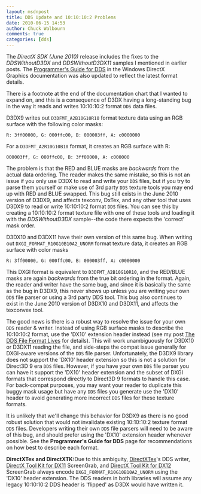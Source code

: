 ```yaml
---
layout: msdnpost
title: DDS Update and 10:10:10:2 Problems
date: 2010-06-15 14:53
author: Chuck Walbourn
comments: true
categories: [dds]
---
```

The <em>DirectX SDK (June 2010)</em> release includes the fixes to the <em>DDSWithoutD3DX</em> and <em>DDSWithoutD3DX11</em> samples I mentioned in earlier posts. The <a href="https://docs.microsoft.com/en-us/windows/desktop/direct3ddds/dx-graphics-dds-pguide" title="Programmer's Guide for DDS">Programmer's Guide for DDS</a> in the Windows DirectX Graphics documentation was also updated to reflect the latest format details.
<!--more-->

There is a footnote at the end of the documentation chart that I wanted to expand on, and this is a consequence of D3DX having a long-standing bug in the way it reads and writes 10:10:10:2 format ``DDS`` data files.

D3DX9 writes out ``D3DFMT_A2B10G10R10`` format texture data using an RGB surface with the following color masks:

    R: 3ff00000, G: 000ffc00, B: 000003ff, A: c0000000

For a ``D3DFMT_A2R10G10B10`` format, it creates an RGB surface with R:

    000003ff, G: 000ffc00, B: 3ff00000, A: c000000

The problem is that the RED and BLUE masks are <em>backwards </em>from the actual data ordering. The reader makes the same mistake, so this is not an issue if you only use D3DX to read and write your ``DDS`` files, but if you try to parse them yourself or make use of 3rd party ``DDS`` texture tools you may end up with RED and BLUE swapped. This bug still exists in the June 2010 version of D3DX9, and affects texconv, DxTex, and any other tool that uses D3DX9 to read or write 10:10:10:2 format ``DDS`` files. You can see this by creating a 10:10:10:2 format texture file with one of these tools and loading it with the <em>DDSWithoutD3DX</em> sample--the code there expects the 'correct' mask order.

D3DX10 and D3DX11 have their own version of this same bug. When writing out ``DXGI_FORMAT_R10G10B10A2_UNORM`` format texture data, it creates an RGB surface with color masks

    R: 3ff00000, G: 000ffc00, B: 000003ff, A: c0000000

This DXGI format is equivalent to ``D3DFMT_A2B10G10R10``, and the RED/BLUE masks are again <em>backwards </em>from the true bit ordering in the format. Again, the reader and writer have the same bug, and since it is basically the same as the bug in D3DX9, this never shows up unless you are writing your own ``DDS`` file parser or using a 3rd party DDS tool. This bug also continues to exist in the June 2010 version of D3DX10 and D3DX11, and affects the texconvex tool.

The good news is there is a robust way to resolve the issue for your own ``DDS`` reader & writer. Instead of using RGB surface masks to describe the 10:10:10:2 format, use the 'DX10' extension header instead (see my post <a href="https://walbourn.github.io/the-dds-file-format-lives/" title="The DDS File Format Lives">The DDS File Format Lives</a> for details). This will work unambiguously for D3DX10 or D3DX11 reading the file, and side-steps the compat issue generally for DXGI-aware versions of the ``DDS`` file parser. Unfortunately, the D3DX9 library does not support the 'DX10' header extension so this is not a solution for Direct3D 9 era ``DDS`` files. However, if you have your own ``DDS`` file parser you can have it support the 'DX10' header extension and the subset of DXGI formats that correspond directly to Direct3D 9 formats to handle this case. For back-compat purposes, you may want your reader to duplicate this buggy mask usage but have any ``DDS`` files you generate use the 'DX10' header to avoid generating more incorrect ``DDS`` files for these texture formats.

It is unlikely that we'll change this behavior for D3DX9 as there is no good robust solution that would not invalidate existing 10:10:10:2 texture format ``DDS`` files. Developers writing their own ``DDS`` file parsers will need to be aware of this bug, and should prefer using the 'DX10' extension header whenever possible. See the <strong>Programmer's Guide for DDS</strong> page for recommendations on how best to describe each format.<strong></strong>

<strong>DirectXTex and DirectXTK:</strong>Due to this ambiguity, <a href="https://github.com/Microsoft/DirectXTex">DirectXTex</a>'s DDS writer, [DirectX Tool Kit for DX11](https://github.com/Microsoft/DirectXTK) ScreenGrab, and [DirectX Tool Kit for DX12](https://github.com/Microsoft/DirectXTK12) ScreenGrab always encode <code>DXGI_FORMAT_R10G10B10A2_UNORM</code> using the 'DX10' header extension. The DDS readers in both libraries will assume any legacy 10:10:10:2 DDS header is 'flipped' as D3DX would have written it.
